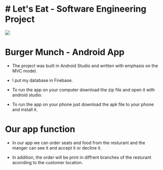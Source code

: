 # # Let's Eat - Software Engineering Project

<img src='https://github.com/LiroyMelamed/SoftwareEngineeringProject/blob/main/burgermunch/app/src/main/res/drawable/logofull.png'>


# Burger Munch - Android App

- The project was built in Android Studio and written with emphasis on the MVC model.

- I put my database in Firebase.

- To run the app on your computer download the zip file and open it with android studio.

- To run the app on your phone just download the apk file to your phone and install it.


# Our app function

- In our app we can order seats and food from the resturant and the manger can see it and accept it or decline it.

- In addition, the order will be print in diffrent branches of the resturant acorrding to the customer location.
